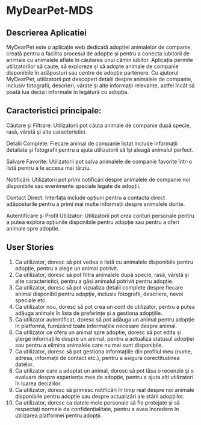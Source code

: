 # MyDearPet-MDS
## Descrierea Aplicatiei
  MyDearPet este o aplicație web dedicată adopției animalelor de companie, creată pentru a facilita procesul de adopție și pentru a conecta iubitorii de animale cu animalele aflate în căutarea unui cămin iubitor. Aplicația permite utilizatorilor să caute, să exploreze și să adopte animale de companie disponibile în adăposturi sau centre de adopție partenere. Cu ajutorul MyDearPet, utilizatorii pot descoperi detalii despre animalele de companie, inclusiv fotografii, descrieri, vârste și alte informații relevante, astfel încât să poată lua decizii informate în legătură cu adopția.
## Caracteristici principale:
Căutare și Filtrare: Utilizatorii pot căuta animale de companie după specie, rasă, vârstă și alte caracteristici.

Detalii Complete: Fiecare animal de companie listat include informații detaliate și fotografii pentru a ajuta utilizatorii să își aleagă animalul perfect.

Salvare Favorite: Utilizatorii pot salva animalele de companie favorite într-o listă pentru a le accesa mai târziu.

Notificări: Utilizatorii pot primi notificări despre animalele de companie noi disponibile sau evenimente speciale legate de adopții.

Contact Direct: Interfața include opțiuni pentru a contacta direct adăposturile pentru a primi mai multe informații despre animalele dorite.

Autentificare și Profil Utilizator: Utilizatorii pot crea conturi personale pentru a putea explora opțiunile disponibile pentru adopție sau pentru a oferi animale spre adoptie.
## User Stories
1. Ca utilizator, doresc să pot vedea o listă cu animalele disponibile pentru adopție, pentru a alege un animal potrivit.
2. Ca utilizator, doresc să pot filtra animalele după specie, rasă, vârstă și alte caracteristici, pentru a găsi animalul potrivit pentru adopție.
3. Ca utilizator, doresc să pot vizualiza detalii complete despre fiecare animal disponibil pentru adopție, inclusiv fotografii, descriere, nevoi speciale etc.
4. Ca utilizator nou, doresc să pot crea un cont de utilizator, pentru a putea adăuga animale în lista de preferințe și a gestiona adopțiile.
5. Ca utilizator autentificat, doresc să pot adăuga un animal pentru adopție în platformă, furnizând toate informațiile necesare despre animal.
6. Ca utilizator ce ofera un animal spre adoptie, doresc să pot edita și șterge informațiile despre un animal, pentru a actualiza statusul adopției sau pentru a elimina animalele care nu mai sunt disponibile.
7. Ca utilizator, doresc să pot gestiona informațiile din profilul meu (nume, adresa, informații de contact etc.), pentru a asigura corectitudinea datelor.
8. Ca utilizator care a adoptat un animal, doresc să pot lăsa o recenzie și o evaluare despre experiența mea de adopție, pentru a ajuta alți utilizatori în luarea deciziilor.
9. Ca utilizator, doresc să primesc notificări în timp real despre noi animale disponibile pentru adopție sau despre actualizări ale stării adopțiilor.
10. Ca utilizator, doresc ca datele mele personale să fie protejate și să respectați normele de confidențialitate, pentru a avea încredere în utilizarea platformei pentru adopții.


